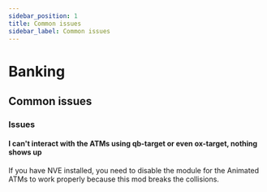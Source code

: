 ```yaml
---
sidebar_position: 1
title: Common issues
sidebar_label: Common issues
---
```


# Banking
## Common issues

### Issues

#### I can't interact with the ATMs using qb-target or even ox-target, nothing shows up

If you have NVE installed, you need to disable the module for the Animated ATMs to work properly because this mod breaks the collisions.